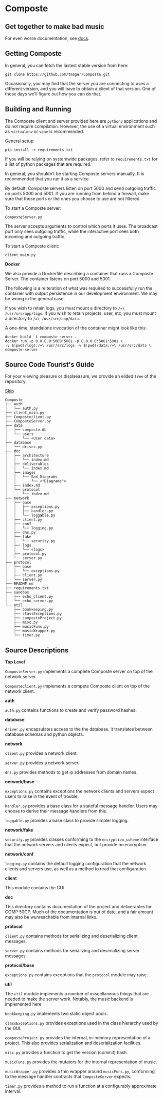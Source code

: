 # Composte
## Get together to make bad music

For even worse documentation, see [docs](doc/index.md).

## Getting Composte

In general, you can fetch the lastest stable version from here:

    git clone https://github.com/tmager/Composte.git

Occasionally, you may find that the server you are connecting to uses a
different version, and you will have to obtain a client of that version. One
of these days we'll figure out how you can do that.

## Building and Running

The Composte client and server provided here are `python3` applications and do
not require compilation. However, the use of a virtual environment such as
`virtualenv` or `venv` is recommended.

General setup:

    pip install -r requirements.txt

If you will be relying on systemwide packages, refer to `requirements.txt` for
a list of python packages that are required.

In general, you shouldn't be starting Composte servers manually. It is
recommended that you run it as a service.

By default, Composte servers listen on port 5000 and send outgoing traffic on
ports 5000 and 5001. If you are running from behind a firewall, make sure that
these ports or the ones you choose to use are not filtered.

To start a Composte server:

    ComposteServer.py

The server accepts arguments to control which ports it uses. The broadcast
port only sees outgoing traffic, while the interactive port sees both incoming
and outgoing traffic.

To start a Composte client:

    client_main.py

__Docker__

We also provide a Dockerfile describing a container that runs a Composte
Server. The container listens on port 5000 and 5001.

The following is a reiteration of what was required to successfully run the
container with output persistence in our development environment. We may be
wrong in the general case.

If you wish to retain logs, you must mount a directory to
`/=\ /usr/src/app/logs`. If you wish to retain projects, user, etc, you must
mount a directory to `/=\ /usr/src/app/data`.

A one-time, standalone invocation of the container might look like this:

    docker build -t composte-server .
    docker run -p 0.0.0.0:5000:5001 -p 0.0.0.0:5001:5001 \
    -v $(pwd)/logs:/=\ /usr/src/logs -v $(pwd)/data:/=\ /usr/src/data \
    composte-server

## Source Code Tourist's Guide

For your viewing pleasure or displaeasure, we provide an elided `tree` of the
repository.

[Skip](#source-descriptions)

    Composte
    ├── auth
    │   └── auth.py
    ├── client_main.py
    ├── Composteclient.py
    ├── ComposteServer.py
    ├── data
    │   ├── composte.db
    │   └── users
    │       └── <User data>
    ├── database
    │   └── driver.py
    ├── doc
    │   ├── architecture
    │   │   └── index.md
    │   ├── deliverables
    │   │   └── index.md
    │   ├── images
    │   │   └── Bad_Diagrams
    │   │       └── <"Diagrams">
    │   ├── index.md
    │   └── protocol
    │       └── index.md
    ├── network
    │   ├── base
    │   │   ├── exceptions.py
    │   │   ├── handler.py
    │   │   └── loggable.py
    │   ├── client.py
    │   ├── conf
    │   │   └── logging.py
    │   ├── dns.py
    │   ├── fake
    │   │   └── security.py
    │   ├── logs
    │   │   └── <logs>
    │   ├── protocol.py
    │   └── server.py
    ├── protocol
    │   ├── base
    │   │   └── exceptions.py
    │   ├── client.py
    │   └── server.py
    ├── README.md
    ├── requirements.txt
    ├── sandbox
    │   ├── echo_client.py
    │   └── echo_server.py
    └── util
        ├── bookkeeping.py
        ├── classExceptions.py
        ├── composteProject.py
        ├── misc.py
        ├── musicFuns.py
        ├── musicWrapper.py
        └── timer.py

## Source Descriptions

__Top Level__

`ComposteServer.py` implements a complete Composte server on top of the
network server.

`ComposteClient.py` implements a compete Composte client on top of the network
client.

__auth__

`auth.py` contains functions to create and verify password hashes.

__database__

`driver.py` encapsulates access to the the database. It translates between
database schemas and python objects.

__network__

`client.py` provides a network client.

`server.py` provides a network server.

`dns.py` provides methods to get ip addresses from domain names.

__network/base__

`exceptions.py` contains exceptions the network clients and servers expect
users to raise in the event of trouble.

`handler.py` provides a base class for a stateful message handler. Users may
choose to derive their message handlers from this.

`loggable.py` provides a base class to provide simpler logging.

__network/fake__

`security.py` provides classes conforming to the `encryption_scheme` interface
that the network servers and clients expect, but provide no encryption.

__network/conf__

`logging.py` contains the default logging configuration that the network
clients and servers use, as well as a method to read that configuration.

__client__

This module contains the GUI.

__doc__

This directory contains documentation of the project and deliverables for
COMP 50CP. Much of the documentation is out of date, and a fair amount may
also be wunreachable from internal links.

__protocol__

`client.py` contains methods for serializing and deserializing client
messages.

`server.py` contains methods for serializing and deserializing server
messages.

__protocol/base__

`exceptions.py` contains exceptions that the `protocol` module may raise.

__util__

The `util` module implements a number of miscellaneous things that are needed
to make the server work. Notably, the music backend is implemented here

`bookkeeping.py` implements two static object pools.

`classExceptions.py` provides exceptions used in the class hierarchy used by
the GUI.

`composteProject.py` provides the internal, in-memory representation of a
project. This also provides serialization and deserialization facilities.

`misc.py` provides a function to get the version (commit) hash.

`musicFuns.py` provides the mutators for the internal representation of music.

`musicWrapper.py` provides a thin wrapper around `musicFuns.py`, conforming to
the message handler contracts that `ComposteServer` expects.

`timer.py` provides a method to run a function at a configurably approximate
interval.

